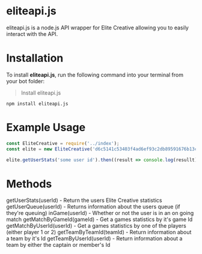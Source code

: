 # eliteapi.js

eliteapi.js is a node.js API wrapper for Elite Creative allowing you to easily interact with the API.

# Installation
To install **eliteapi.js**, run the following command into your terminal from your bot folder:
> Install eliteapi.js
```
npm install eliteapi.js
```

# Example Usage
```js
const EliteCreative = require('../index');
const elite = new EliteCreative('d6c5141c53403f4ad6ef93c2db89591676b13c4a'); // Generate your API key at https://elitescrims.xyz/developer

elite.getUserStats('some user id').then((result => console.log(resullt));
```

# Methods

getUserStats(userId) - Return the users Elite Creative statistics
getUserQueue(userId) - Returns information about the users queue (if they're queuing)
inGame(userId) - Whether or not the user is in an on going match
getMatchByGameId(gameId) - Get a games statistics by it's game Id
getMatchByUserId(userId) - Get a games statistics by one of the players (either player 1 or 2) 
getTeamByTeamId(teamId) - Return information about a team by it's Id
getTeamByUserId(userId) - Return information about a team by either the captain or member's Id
